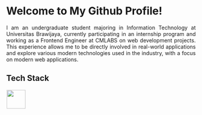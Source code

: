 # Welcome to My Github Profile!
<p align="justify">
  I am an undergraduate student majoring in Information Technology at Universitas Brawijaya, currently participating in an internship program and working as a Frontend Engineer at CMLABS on web development projects. This experience allows me to be directly involved in real-world applications and explore various modern technologies used in the industry, with a focus on modern web applications.
</p>



## Tech Stack
  <img src="https://skillicons.dev/icons?i=javascript,cpp,html,css,nodejs,react,bootstrap,photoshop,python,flutter,debian,tailwind,php,docker,figma" height="50" style="margin: 1px"/> 
</p>







